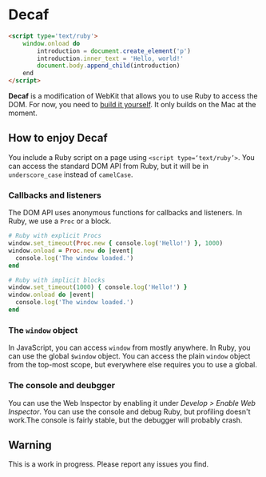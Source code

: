 # Decaf

```html
<script type='text/ruby'>
    window.onload do
        introduction = document.create_element('p')
        introduction.inner_text = 'Hello, world!'
        document.body.append_child(introduction)
    end
</script>
```

**Decaf** is a modification of WebKit that allows you to use Ruby to access the DOM. For now, you need to [build it yourself](http://www.webkit.org/building/build.html). It only builds on the Mac at the moment.

## How to enjoy Decaf

You include a Ruby script on a page using `<script type=‘text/ruby’>`. You can access the standard DOM API from Ruby, but it will be in `underscore_case` instead of `camelCase`.
  
### Callbacks and listeners
The DOM API uses anonymous functions for callbacks and listeners. In Ruby, we use a `Proc` or a block.

```ruby
# Ruby with explicit Procs
window.set_timeout(Proc.new { console.log('Hello!') }, 1000)
window.onload = Proc.new do |event|
  console.log('The window loaded.')
end

# Ruby with implicit blocks
window.set_timeout(1000) { console.log('Hello!') }
window.onload do |event|
  console.log('The window loaded.')
end
```

### The `window` object

In JavaScript, you can access `window` from mostly anywhere. In Ruby, you can use the global `$window` object. You can access the plain `window` object from the top-most scope, but everywhere else requires you to use a global.

### The console and deubgger

You can use the Web Inspector by enabling it under _Develop > Enable Web Inspector_. You can use the console and debug Ruby, but profiling doesn't work.The console is fairly stable, but the debugger will probably crash.

## Warning
This is a work in progress. Please report any issues you find.
